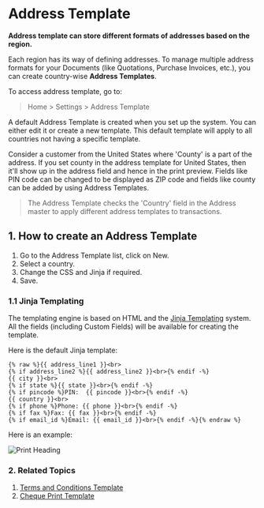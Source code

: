 <!-- add-breadcrumbs -->
# Address Template

**Address template can store different formats of addresses based on the region.**

Each region has its way of defining addresses. To manage multiple address formats for your Documents (like Quotations, Purchase Invoices, etc.), you can create country-wise **Address Templates**.

To access address template, go to:
> Home > Settings > Address Template

A default Address Template is created when you set up the system. You can either edit it or create a new template. This default template will apply to all countries not having a specific template.

Consider a customer from the United States where 'County' is a part of the address. If you set county in the address template for United States, then it'll show up in the address field and hence in the print preview. Fields like PIN code can be changed to be displayed as ZIP code and fields like county can be added by using Address Templates.

> The Address Template checks the 'Country' field in the Address master to apply different address templates to transactions.

## 1. How to create an Address Template
1. Go to the Address Template list, click on New.
1. Select a country.
1. Change the CSS and Jinja if required.
1. Save.

### 1.1 Jinja Templating
The templating engine is based on HTML and the [Jinja Templating](http://jinja.pocoo.org/docs/v13/templates/) system. All the fields (including Custom Fields) will be available for creating the template.

Here is the default Jinja template:

    {% raw %}{{ address_line1 }}<br>
    {% if address_line2 %}{{ address_line2 }}<br>{% endif -%}
    {{ city }}<br>
    {% if state %}{{ state }}<br>{% endif -%}
    {% if pincode %}PIN:  {{ pincode }}<br>{% endif -%}
    {{ country }}<br>
    {% if phone %}Phone: {{ phone }}<br>{% endif -%}
    {% if fax %}Fax: {{ fax }}<br>{% endif -%}
    {% if email_id %}Email: {{ email_id }}<br>{% endif -%}{% endraw %}

Here is an example:

<img class="screenshot" alt="Print Heading" src="{{docs_base_url}}/assets/img/setup/print/address-format.png">

### 2. Related Topics
1. [Terms and Conditions Template](/docs/v13/user/manual/en/setting-up/print/terms-and-conditions)
1. [Cheque Print Template](/docs/v13/user/manual/en/setting-up/print/cheque-print-template)
